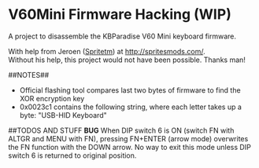 # V60Mini Firmware Hacking (WIP)
A project to disassemble the KBParadise V60 Mini keyboard firmware.

With help from Jeroen ([Spritetm](https://www.reddit.com/user/Spritetm)) at http://spritesmods.com/.   
Without his help, this project would not have been possible. Thanks man!

##NOTES##
* Official flashing tool compares last two bytes of firmware to find the XOR encryption key
* 0x0023c1 contains the following string, where each letter takes up a byte: "USB-HID Keyboard"

##TODOS AND STUFF
**BUG** When DIP switch 6 is ON (switch FN with ALTGR and MENU with FN), pressing FN+ENTER (arrow mode) overwrites the FN function with the DOWN arrow. No way to exit this mode unless DIP switch 6 is returned to original position.

